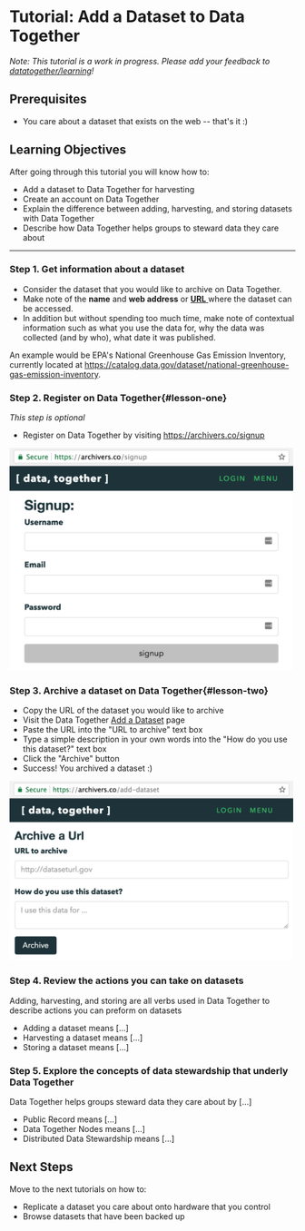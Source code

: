 # Tutorial: Add a Dataset to Data Together

_Note: This tutorial is a work in progress. Please add your feedback to [datatogether/learning](https://github.com/datatogether/learning/issues)!_

## Prerequisites

* You care about a dataset that exists on the web -- that's it :)

## Learning Objectives

After going through this tutorial you will know how to:

* Add a dataset to Data Together for harvesting
* Create an account on Data Together
* Explain the difference between adding, harvesting, and storing datasets with Data Together
* Describe how Data Together helps groups to steward data they care about

****

### Step 1. Get information about a dataset

* Consider the dataset that you would like to archive on Data Together.
* Make note of the **name** and **web address** or [**URL** ](https://en.wikipedia.org/wiki/URL) where the dataset can be accessed.
* In addition but without spending too much time, make note of contextual information such as what you use the data for, why the data was collected (and by who), what date it was published.

An example would be EPA's National Greenhouse Gas Emission Inventory, currently located at https://catalog.data.gov/dataset/national-greenhouse-gas-emission-inventory.

### Step 2. Register on Data Together{#lesson-one}

_This step is optional_

* Register on Data Together by visiting https://archivers.co/signup

<img src="images/Screenshot-signup.png" width=500 />

### Step 3. Archive a dataset on Data Together{#lesson-two}

* Copy the URL of the dataset you would like to archive
* Visit the Data Together [Add a Dataset](#) page
* Paste the URL into the "URL to archive" text box
* Type a simple description in your own words into the "How do you use this dataset?" text box
* Click the "Archive" button
* Success! You archived a dataset :)

<img src="images/screenshot-AddADataset.png" width=500 />

### Step 4. Review the actions you can take on datasets

Adding, harvesting, and storing are all verbs used in Data Together to describe actions you can preform on datasets

* Adding a dataset means [...]
* Harvesting a dataset means [...]
* Storing a dataset means [...]

### Step 5. Explore the concepts of data stewardship that underly Data Together

Data Together helps groups steward data they care about by [...]

* Public Record means [...]
* Data Together Nodes means [...]
* Distributed Data Stewardship means [...]

## Next Steps

Move to the next tutorials on how to:

* Replicate a dataset you care about onto hardware that you control
* Browse datasets that have been backed up
